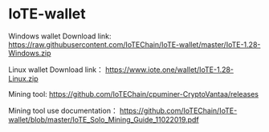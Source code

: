 # IoTE-wallet

Windows wallet Download link:
<https://raw.githubusercontent.com/IoTEChain/IoTE-wallet/master/IoTE-1.28-Windows.zip>

Linux wallet Download link：
<https://www.iote.one/wallet/IoTE-1.28-Linux.zip>

Mining tool:
<https://github.com/IoTEChain/cpuminer-CryptoVantaa/releases>

Mining tool use documentation：
<https://github.com/IoTEChain/IoTE-wallet/blob/master/IoTE_Solo_Mining_Guide_11022019.pdf>
